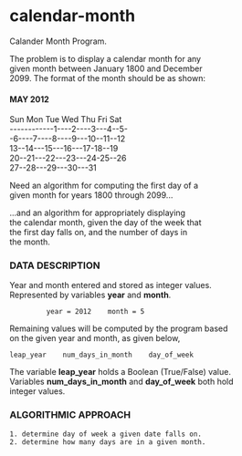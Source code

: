 # calendar-month
Calander Month Program.

The problem is to display a calendar month for any  
given month between January 1800 and December  
2099. The format of the month should be as shown:  

#### MAY 2012  
Sun Mon Tue Wed Thu Fri Sat  
------------1----2----3---4--5-  
-6----7----8----9---10--11--12  
13--14---15---16---17-18--19  
20--21---22---23---24-25--26  
27--28---29---30---31  


Need an algorithm for computing the first day of a  
given month for years 1800 through 2099...  

...and an algorithm for appropriately displaying  
the calendar month, given the day of the week that  
the first day falls on, and the number of days in  
the month.  


### DATA DESCRIPTION  
Year and month entered and stored as integer values.  
Represented by variables __year__ and __month__.  
  
             year = 2012    month = 5  
             
Remaining values will be computed by the program based  
on the given year and month, as given below,

    leap_year    num_days_in_month    day_of_week  

The variable __leap_year__ holds a Boolean (True/False) value.  
Variables __num_days_in_month__ and __day_of_week__ both hold  
integer values.  


### ALGORITHMIC APPROACH  

    1. determine day of week a given date falls on.
    2. determine how many days are in a given month.
    
